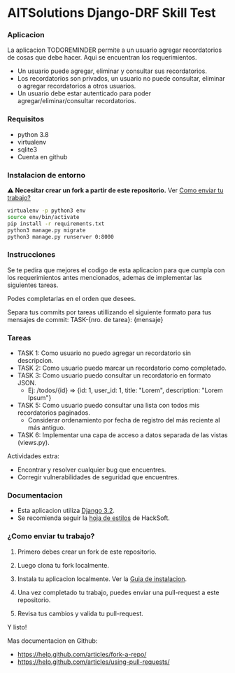 AITSolutions Django-DRF Skill Test
===========================


### Aplicacion
La aplicacion TODOREMINDER permite a un usuario agregar recordatorios de cosas que debe hacer. Aqui se encuentran los 
requerimientos.
* Un usuario puede agregar, eliminar y consultar sus recordatorios.
* Los recordatorios son privados, un usuario no puede consultar, eliminar o agregar recordatorios a otros usuarios.
* Un usuario debe estar autenticado para poder agregar/eliminar/consultar recordatorios.

### Requisitos
* python 3.8
* virtualenv
* sqlite3
* Cuenta en github

### Instalacion de entorno
**⚠ Necesitar crear un fork a partir de este repositorio.** Ver [Como enviar tu trabajo?](#Como-enviar-tu-trabajo?)
```sh
virtualenv -p python3 env
source env/bin/activate
pip install -r requirements.txt
python3 manage.py migrate
python3 manage.py runserver 0:8000
```

### Instrucciones
Se te pedira que mejores el codigo de esta aplicacion para que cumpla con los requerimientos antes mencionados,
ademas de implementar las siguientes tareas.

Podes completarlas en el orden que desees.

Separa tus commits por tareas utillizando el siguiente formato para tus mensajes de commit: TASK-{nro. de tarea}: {mensaje}

### Tareas
* TASK 1: Como usuario no puedo agregar un recordatorio sin descripcion.
* TASK 2: Como usuario puedo marcar un recordatorio como completado.
* TASK 3: Como usuario puedo consultar un recordatorio en formato JSON.
    - Ej: /todos/{id} => {id: 1, user_id: 1, title: "Lorem", description: "Lorem Ipsum"}
* TASK 5: Como usuario puedo consultar una lista con todos mis recordatorios paginados.
    - Considerar ordenamiento por fecha de registro del más reciente al más antiguo.
* TASK 6: Implementar una capa de acceso a datos separada de las vistas (views.py).

Actividades extra:
- Encontrar y resolver cualquier bug que encuentres.
- Corregir vulnerabilidades de seguridad que encuentres.


### Documentacion
 - Esta aplicacion utiliza [Django 3.2](https://docs.djangoproject.com/en/3.2/releases/3.2/).
 - Se recomienda seguir la [hoja de estilos](https://github.com/HackSoftware/Django-Styleguide) de HackSoft.

### ¿Como enviar tu trabajo?

1. Primero debes crear un fork de este repositorio.

2. Luego clona tu fork localmente.

3. Instala tu aplicacion localmente. Ver la [Guia de instalacion](#Instalacion-de-entorno).

4. Una vez completado tu trabajo, puedes enviar una pull-request a este repositorio.

5. Revisa tus cambios y valida tu pull-request.

Y listo!


Mas documentacion en Github:
* https://help.github.com/articles/fork-a-repo/
* https://help.github.com/articles/using-pull-requests/
